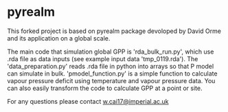 # pyrealm

This forked project is based on pyrealm package devoloped by David Orme and its application on a global scale.

The main code that simulation global GPP is 'rda_bulk_run.py', which use .rda file as data inputs (see example input data 'tmp_0119.rda'). The 'data_preparation.py' reads .rda file in python into arrays so that P model can simulate in bulk. 'pmodel_function.py' is a simple function to calculate vapour pressure deficit using temperature and vapour pressure data.
You can also easily transform the code to calculate GPP at a point or site.

For any questions please contact w.cai17@imperial.ac.uk

